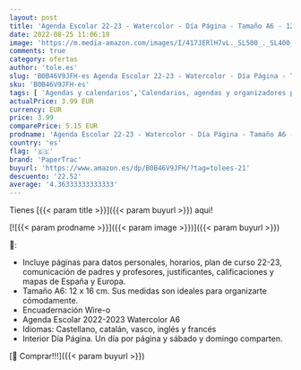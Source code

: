 ```yaml
---
layout: post
title: 'Agenda Escolar 22-23 - Watercolor - Día Página - Tamaño A6 - 12 x 16 cm - Idioma: Castellano-Catalán-Vasco-Inglés-Francés - PaperTrac'
date: 2022-08-25 11:06:19
image: 'https://m.media-amazon.com/images/I/417JERlH7vL._SL500_._SL400_.jpg'
comments: true
category: ofertas
author: 'tole.es'
slug: 'B0B46V9JFH-es Agenda Escolar 22-23 - Watercolor - Día Página - Tamaño A6...'
sku: 'B0B46V9JFH-es'
tags: [ 'Agendas y calendarios','Calendarios, agendas y organizadores personales','Oficina y papelería','escolar','papertrac','🇪🇸', ]
actualPrice: 3.99 EUR
currency: EUR
price: 3.99
comparePrice: 5.15 EUR
prodname: 'Agenda Escolar 22-23 - Watercolor - Día Página - Tamaño A6 - 12 x 16 cm - Idioma: Castellano-Catalán-Vasco-Inglés-Francés - PaperTrac'
country: 'es'
flag: '🇪🇸'
brand: 'PaperTrac'
buyurl: 'https://www.amazon.es/dp/B0B46V9JFH/?tag=tolees-21'
descuento: '22.52'
average: '4.36333333333333'
---
```


Tienes [{{< param title >}}]({{< param buyurl >}}) aqui!

[![{{< param prodname >}}]({{< param image >}})]({{< param buyurl >}})

🔎:

- Incluye páginas para datos personales, horarios, plan de curso 22-23, comunicación de padres y profesores, justificantes, calificaciones y mapas de España y Europa.
- Tamaño A6: 12 x 16 cm. Sus medidas son ideales para organizarte cómodamente.
- Encuadernación Wire-o
- Agenda Escolar 2022-2023 Watercolor A6
- Idiomas: Castellano, catalán, vasco, inglés y francés
- Interior Día Página. Un día por página y sábado y domingo comparten.

[🛒 Comprar!!!]({{< param buyurl >}})
